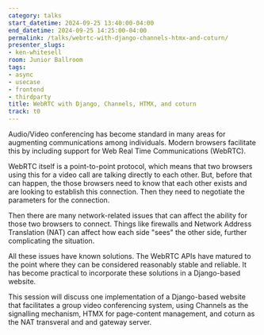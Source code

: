 ```yaml
---
category: talks
start_datetime: 2024-09-25 13:40:00-04:00
end_datetime: 2024-09-25 14:25:00-04:00
permalink: /talks/webrtc-with-django-channels-htmx-and-coturn/
presenter_slugs:
- ken-whitesell
room: Junior Ballroom
tags:
- async
- usecase
- frontend
- thirdparty
title: WebRTC with Django, Channels, HTMX, and coturn
track: t0
---
```


Audio/Video conferencing has become standard in many areas for augmenting communications among individuals. Modern browsers facilitate this by including support for Web Real Time Communications (WebRTC).

WebRTC itself is a point-to-point protocol, which means that two browsers using this for a video call are talking directly to each other. But, before that can happen, the those browsers need to know that each other exists and are looking to establish this connection. Then they need to negotiate the parameters for the connection.

Then there are many network-related issues that can affect the ability for those two browsers to connect.  Things like firewalls and Network Address Translation (NAT) can affect how each side "sees" the other side, further complicating the situation.

All these issues have known solutions. The WebRTC APIs have matured to the point where they can be considered reasonably stable and reliable. It has become practical to incorporate these solutions in a Django-based website.

This session will discuss one implementation of a Django-based website that facilitates a group video conferencing system, using Channels as the signalling mechanism, HTMX for page-content management, and coturn as the NAT transveral and and gateway server.
